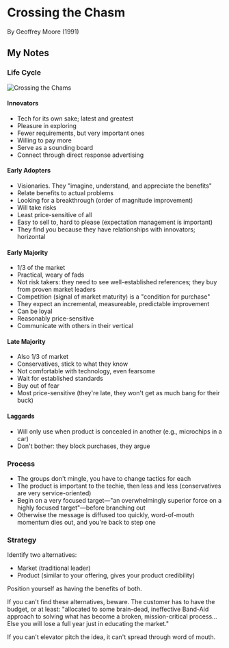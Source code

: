 # Crossing the Chasm
By Geoffrey Moore (1991)

## My Notes

### Life Cycle

![Crossing the Chams](https://cdn-images-1.medium.com/max/1600/0*KIXz2tAVqXVREkyd.png)

#### Innovators

- Tech for its own sake; latest and greatest
- Pleasure in exploring
- Fewer requirements, but very important ones
- Willing to pay more
- Serve as a sounding board
- Connect through direct response advertising

#### Early Adopters

- Visionaries. They "imagine, understand, and appreciate the benefits"
- Relate benefits to actual problems
- Looking for a breakthrough (order of magnitude improvement)
- Will take risks
- Least price-sensitive of all
- Easy to sell to, hard to please (expectation management is important)
- They find you because they have relationships with innovators; horizontal

#### Early Majority

- 1/3 of the market
- Practical, weary of fads
- Not risk takers: they need to see well-established references; they buy from proven market leaders
- Competition (signal of market maturity) is a "condition for purchase"
- They expect an incremental, measureable, predictable improvement
- Can be loyal
- Reasonably price-sensitive
- Communicate with others in their vertical

#### Late Majority

- Also 1/3 of market
- Conservatives, stick to what they know
- Not comfortable with technology, even fearsome
- Wait for established standards
- Buy out of fear
- Most price-sensitive (they're late, they won't get as much bang for their buck)

#### Laggards

- Will only use when product is concealed in another (e.g., microchips in a car)
- Don't bother: they block purchases, they argue

### Process

- The groups don't mingle, you have to change tactics for each
- The product is important to the techie, then less and less (conservatives are very service-oriented)
- Begin on a very focused target—"an overwhelmingly superior force on a highly focused target"—before branching out
- Otherwise the message is diffused too quickly, word-of-mouth momentum dies out, and you're back to step one

### Strategy

Identify two alternatives:

- Market (traditional leader)
- Product (similar to your offering, gives your product credibility)

Position yourself as having the benefits of both.

If you can't find these alternatives, beware. The customer has to have the budget, or at least: "allocated to some brain-dead, ineffective Band-Aid approach to solving what has become a broken, mission-critical process… Else you will lose a full year just in educating the market."

If you can't elevator pitch the idea, it can't spread through word of mouth.